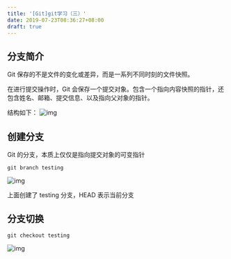 ```yaml
---
title: '[Git]git学习（三）'
date: 2019-07-23T08:36:27+08:00
draft: true
---
```


## 分支简介

Git 保存的不是文件的变化或差异，而是一系列不同时刻的文件快照。

在进行提交操作时，Git 会保存一个提交对象。包含一个指向内容快照的指针，还包含姓名、邮箱、提交信息、以及指向父对象的指针。

结构如下：
![img](https://git-scm.com/book/en/v2/images/commit-and-tree.png)

## 创建分支

Git 的分支，本质上仅仅是指向提交对象的可变指针

```
git branch testing
```

![img](https://git-scm.com/book/en/v2/images/head-to-master.png)

上面创建了 testing 分支，HEAD 表示当前分支

## 分支切换

```
git checkout testing
```

![img](https://git-scm.com/book/en/v2/images/head-to-testing.png)
